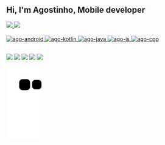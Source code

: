 
## Hi, I'm Agostinho, Mobile developer
<div align="start">
  <a href="https://github.com/agostinhodossantos">
  <img height="180em" src="https://github-readme-stats.vercel.app/api?username=agostinhodossantos&show_icons=true&theme=dracula&include_all_commits=true&count_private=true"/>
  <img height="180em" src="https://github-readme-stats.vercel.app/api/top-langs/?username=agostinhodossantos&layout=compact&langs_count=7&theme=dracula"/>
</div>
<div style="display: inline_block"><br>
  <img align="center" alt="ago-android" height="30" width="40" src="https://cdn.jsdelivr.net/gh/devicons/devicon/icons/android/android-original.svg">
  <img align="center" alt="ago-kotlin" height="30" width="40" src="https://cdn.jsdelivr.net/gh/devicons/devicon/icons/kotlin/kotlin-original.svg">
  <img align="center" alt="ago-java" height="30" width="40" src="https://cdn.jsdelivr.net/gh/devicons/devicon/icons/java/java-original.svg">
  <img align="center" alt="ago-js" height="30" width="40" src="https://cdn.jsdelivr.net/gh/devicons/devicon/icons/javascript/javascript-original.svg">
  <img align="center" alt="ago-cpp" height="30" width="40" src="https://cdn.jsdelivr.net/gh/devicons/devicon/icons/cplusplus/cplusplus-original.svg">
  
</div>
  
  ##
 
<div> 
  
  <a href="https://www.linkedin.com/in/agostinho-dos-santos-2bba24212" target="_blank"><img src="https://img.shields.io/badge/-LinkedIn-%230077B5?style=for-the-badge&logo=linkedin&logoColor=white" target="_blank"></a> 
   <a href = "mailto:agostinhodev@gmail.com"><img src="https://img.shields.io/badge/-Gmail-%23333?style=for-the-badge&logo=gmail&logoColor=white" target="_blank"></a>
  <a href="" target="_blank"><img src="https://img.shields.io/badge/-Instagram-%23E4405F?style=for-the-badge&logo=instagram&logoColor=white" target="_blank"></a>
 	<a href="" target="_blank"><img src="https://img.shields.io/badge/Twitch-9146FF?style=for-the-badge&logo=twitch&logoColor=white" target="_blank"></a>
  <a href="" target="_blank"><img src="https://img.shields.io/badge/Discord-7289DA?style=for-the-badge&logo=discord&logoColor=white" target="_blank"></a> 
 
 
  ![Snake animation](https://github.com/agostinhodossantos/agostinhodossantos/blob/output/github-contribution-grid-snake.svg)
 
</div>

